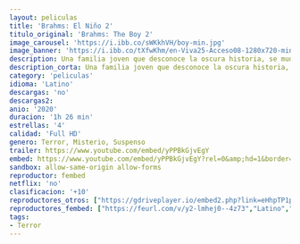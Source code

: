 ```yaml
---
layout: peliculas
title: 'Brahms: El Niño 2'
titulo_original: 'Brahms: The Boy 2'
image_carousel: 'https://i.ibb.co/sWKkhVH/boy-min.jpg'
image_banner: 'https://i.ibb.co/tXfwKhm/en-Viva25-Acceso08-1280x720-min.jpg'
description: Una familia joven que desconoce la oscura historia, se muda a la Mansión Heelshire. La premisa seguirá la historia del hijo menor que encuentra la muñeca de porcelana y se hace amigo de Brahms.
description_corta: Una familia joven que desconoce la oscura historia, se muda a la Mansión Heelshire. La premisa seguirá la historia del hijo menor que encuentra la muñeca de porcelana y se hace amigo de Brahms.
category: 'peliculas'
idioma: 'Latino'
descargas: 'no'
descargas2:
anio: '2020'
duracion: '1h 26 min'
estrellas: '4'
calidad: 'Full HD'
genero: Terror, Misterio, Suspenso
trailer: https://www.youtube.com/embed/yPPBkGjvEgY
embed: https://www.youtube.com/embed/yPPBkGjvEgY?rel=0&amp;hd=1&border=0&wmode=opaque&enablejsapi=1&modestbranding=1&controls=1&showinfo=1
sandbox: allow-same-origin allow-forms
reproductor: fembed
netflix: 'no'
clasificacion: '+10'
reproductores_otros: ["https://gdriveplayer.io/embed2.php?link=eHhpTP1pSB8LMXoNJTWSMw1mJFtdClbAu7SmkH3cQr4TYugv6mZm%252BCo3%252FLVl99XQiXIIraz%252BUylkgZiaMCNAd6mIRg%252BEO9gVG6DO%252BrqCF%252FRb5GmwXfdY00CxgA2kTqL%252FLU4DMMQpZ6swNn6V7Xr0gFzafn2ouQ0n6GPouN2joPzqiCd%252B904m7VlQXfwL%252FrG81csUGPfjjs3VkJLp9ppz%252Ba","Latino","https://gdriveplayer.io/embed2.php?link=0vpx0YAjOxGv5bHsF8ET5A7tJPtOqf3u%252BtDJrCeIaogJUF%252FUDpDS0oUSJkoYWn9h5Ees%252B5f8q8doSZzt1P4PSE4H5Gn412q7sfQCwWWOgIMGTFQvKq139WUhMDNyXau4oJwBy8uaO03Rrw0NtORxdiF6XvCg2gO0oiPVZq3aZgzEe7Ic6zZvZoGgeXWOZi5C%252Bqd2bfi0qlBHxzL2qm0pXj","Latino","https://gdriveplayer.io/embed2.php?link=mRbqI8ZBza1KGBuFT2%252FOvgizyOSf6YPBZDjn6O4GiBdurIGzut9HQOKpue%252FbGq2PEIcGCL92TUKnnD%252B69v3SjwQLb2HZa4RkBleIaCuxUyfObsiCbw5xfkhKCGiQEK3KAnhiU7EmuNLktfSuCJZ83ogDhljNFBuCP53qhp3v%252FEFVoKU8zf6uu6t3oquX4FnA7eMWUqFsDL1DzehgVOO%252BQh","Latino","https://myfiles.cyou/player.php?id=MjcyNQ","Latino"]
reproductores_fembed: ["https://feurl.com/v/y2-lmhej0--4z73","Latino","https://feurl.com/v/gqnjda-0zy7lw4j","Latino"]
tags:
- Terror
---
```













